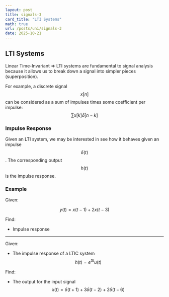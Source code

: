 ```yaml
---
layout: post
title: signals-3
card_title: "LTI Systems"
math: true
url: /posts/uni/signals-3
date: 2025-10-21
---
```


## LTI Systems

Linear Time-Invariant => LTI systems are fundamental to signal analysis because it allows us to break down a signal into simpler pieces (superposition).

For example, a discrete signal $$x[n]$$ can be considered as a sum of impulses times some coefficient per impulse: $$\sum x[k] \delta [n-k]$$

### Impulse Response

Given an LTI system, we may be interested in see how it behaves given an impulse $$\delta (t)$$. The corresponding output $$h(t)$$ is the impulse response.

### Example

Given:

$$
y(t) = x(t-1) + 2x(t-3)
$$

Find:
- Impulse response

***

Given:

- The impulse response of a LTIC system $$h(t) = e^{3t}u(t)$$

Find:

- The output for the input signal $$x(t) = \delta(t+1) + 3\delta(t-2) + 2\delta(t-6)$$

